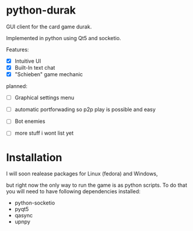 # python-durak

GUI client for the card game durak.

Implemented in python using Qt5 and socketio.

Features:

 - [x] Intuitive UI
 - [x] Built-In text chat
 - [x] "Schieben" game mechanic

planned:
 - [ ] Graphical settings menu
 - [ ] automatic portforwading so p2p play is possible and easy
 - [ ] Bot enemies
 - [ ] more stuff i wont list yet

 

# Installation

I will soon realease packages for Linux (fedora) and Windows, 

but right now the only way to run the game is as python scripts.
To do that you will need to have following dependencies installed:

 - python-socketio
 - pyqt5
 - qasync
 - upnpy

